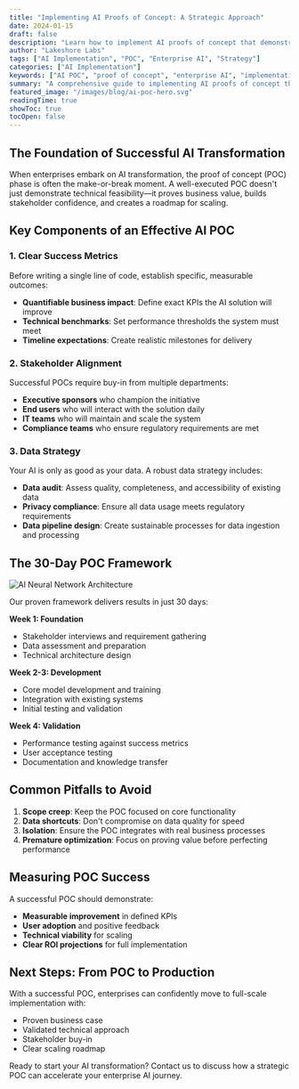 ```yaml
---
title: "Implementing AI Proofs of Concept: A Strategic Approach"
date: 2024-01-15
draft: false
description: "Learn how to implement AI proofs of concept that demonstrate real business value and set the foundation for enterprise-scale deployment."
author: "Lakeshore Labs"
tags: ["AI Implementation", "POC", "Enterprise AI", "Strategy"]
categories: ["AI Implementation"]
keywords: ["AI POC", "proof of concept", "enterprise AI", "implementation strategy"]
summary: "A comprehensive guide to implementing AI proofs of concept that deliver measurable business value and pave the way for full-scale deployment."
featured_image: "/images/blog/ai-poc-hero.svg"
readingTime: true
showToc: true
tocOpen: false
---
```


## The Foundation of Successful AI Transformation

When enterprises embark on AI transformation, the proof of concept (POC) phase is often the make-or-break moment. A well-executed POC doesn't just demonstrate technical feasibility—it proves business value, builds stakeholder confidence, and creates a roadmap for scaling.

## Key Components of an Effective AI POC

### 1. Clear Success Metrics

Before writing a single line of code, establish specific, measurable outcomes:

- **Quantifiable business impact**: Define exact KPIs the AI solution will improve
- **Technical benchmarks**: Set performance thresholds the system must meet
- **Timeline expectations**: Create realistic milestones for delivery

### 2. Stakeholder Alignment

Successful POCs require buy-in from multiple departments:

- **Executive sponsors** who champion the initiative
- **End users** who will interact with the solution daily  
- **IT teams** who will maintain and scale the system
- **Compliance teams** who ensure regulatory requirements are met

### 3. Data Strategy

Your AI is only as good as your data. A robust data strategy includes:

- **Data audit**: Assess quality, completeness, and accessibility of existing data
- **Privacy compliance**: Ensure all data usage meets regulatory requirements
- **Data pipeline design**: Create sustainable processes for data ingestion and processing

## The 30-Day POC Framework

![AI Neural Network Architecture](/images/blog/ai-diagram.svg "Neural Network Architecture Example")

Our proven framework delivers results in just 30 days:

**Week 1: Foundation**
- Stakeholder interviews and requirement gathering
- Data assessment and preparation
- Technical architecture design

**Week 2-3: Development**
- Core model development and training
- Integration with existing systems
- Initial testing and validation

**Week 4: Validation**
- Performance testing against success metrics
- User acceptance testing
- Documentation and knowledge transfer

## Common Pitfalls to Avoid

1. **Scope creep**: Keep the POC focused on core functionality
2. **Data shortcuts**: Don't compromise on data quality for speed
3. **Isolation**: Ensure the POC integrates with real business processes
4. **Premature optimization**: Focus on proving value before perfecting performance

## Measuring POC Success

A successful POC should demonstrate:

- **Measurable improvement** in defined KPIs
- **User adoption** and positive feedback
- **Technical viability** for scaling
- **Clear ROI projections** for full implementation

## Next Steps: From POC to Production

With a successful POC, enterprises can confidently move to full-scale implementation with:

- Proven business case
- Validated technical approach
- Stakeholder buy-in
- Clear scaling roadmap

Ready to start your AI transformation? Contact us to discuss how a strategic POC can accelerate your enterprise AI journey.